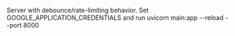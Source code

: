 Server with debounce/rate-limiting behavior. Set GOOGLE_APPLICATION_CREDENTIALS and run uvicorn main:app --reload --port 8000
